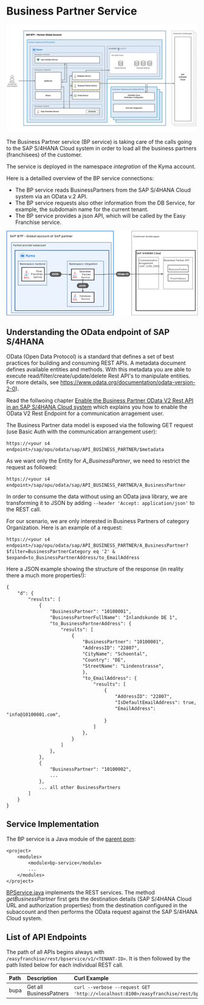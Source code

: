 # Business Partner Service

![](../../images/kyma-diagrams-focus-components/Slide6.jpeg) 

The Business Partner service (BP service) is taking care of the calls going to the SAP S/4HANA Cloud system in order to load all the business partners (franchisees) of the customer.

The service is deployed in the namespace *integration* of the Kyma account. 

Here is a detailled overview of the BP service connections:

* The BP service reads BusinessPartners from the SAP S/4HANA Cloud system via an OData v.2 API.
* The BP service requests also other information from the DB Service, for example, the subdomain name for the current tenant.
* The BP service provides a json API, which will be called by the Easy Franchise service.

![Business Partner Solution Diagram](images/BPSolutionDiagram.drawio.png) 

## Understanding the OData endpoint of SAP S/4HANA
OData (Open Data Protocol) is a standard that defines a set of best practices for building and consuming REST APIs. A metadata document defines available entities and methods. With this metadata you are able to execute read/filter/create/update/delete Rest API's to manipulate entities. For more details, see https://www.odata.org/documentation/odata-version-2-0).

Read the follwoing chapter [Enable the Business Partner OData V2 Rest API in an SAP S/4HANA Cloud system](documentation/appendix/enable-odata-of-s4hana/README.md) 
which explains you how to enable the OData V2 Rest Endpoint for a communication arragement user. 

The Business Partner data model is exposed via the following GET request (use Basic Auth with the communication arrangement user):

```
https://<your s4 endpoint>/sap/opu/odata/sap/API_BUSINESS_PARTNER/$metadata
```

As we want only the Entity for *A_BusinessPartner*, we need to restrict the request as followed:

```
https://<your s4 endpoint>/sap/opu/odata/sap/API_BUSINESS_PARTNER/A_BusinessPartner
```

In order to consume the data without using an OData java library, we are transforming it to JSON by adding ```--header 'Accept: application/json'``` to the REST call.

For our scenario, we are only interested in Business Partners of category Organization. Here is an example of a request:
```
https://<your s4 endpoint>/sap/opu/odata/sap/API_BUSINESS_PARTNER/A_BusinessPartner?$filter=BusinessPartnerCategory eq '2' & $expand=to_BusinessPartnerAddress/to_EmailAddress
```

Here a JSON example showing the structure of the response (in reality there a much more properties!):
```
{
    "d": {
        "results": [
            {
                "BusinessPartner": "10100001",
                "BusinessPartnerFullName": "Inlandskunde DE 1",
                "to_BusinessPartnerAddress": {
                    "results": [
                        {
                            "BusinessPartner": "10100001",
                            "AddressID": "22807",
                            "CityName": "Schoental",
                            "Country": "DE",
                            "StreetName": "Lindenstrasse",
                            },
                            "to_EmailAddress": {
                                "results": [
                                    {
                                        "AddressID": "22807",
                                        "IsDefaultEmailAddress": true,
                                        "EmailAddress": "info@10100001.com",
                                    }
                                ]
                            },
                        }
                    ]
                },
            },
            {
                "BusinessPartner": "10100002",
                ...
            },
            ... all other BusinessPartners
        ]
    }
}
```



## Service Implementation

The BP service is a Java module of the [parent pom](../../../code/backend/pom.xml):
```
<project>
	<modules>
		<module>bp-service</module>
        ...
	</modules>
</project>
```

[BPService.java](../../../code/backend/bp-service/src/main/java/dev/kyma/samples/easyfranchise/bpservice/BPService.java) implements the REST services.
The method *getBusinessPartner* first gets the destination details (SAP S/4HANA Cloud URL and authorization properties) from the destination configured in the subaccount and then performs the OData request against the SAP S/4HANA Cloud system.

<!-- 
## Workaround for running the application locally
When running BP Services local the problem arises how to access the SAP S/4HANA Cloud system. In the final Kyma runtime the destination definition of the customer subaccount will be used. But as we don't want to  mock all of this, a system property *local_dev=true* is introduced so that the local run can differ from the kyma run. In local run destination details area read from a hiddenconfig.properties.

    

The method *getDestinationData* of [DestinationUtil.java](/code/backend/shared-code/src/main/java/dev/kyma/samples/easyfranchise/communication/DestinationUtil.java) makes use of *local_dev*  system property as the follwoing code snippet shows: 
```
    public static ConnectionParameter getDestinationData(String subDomain, String destinationName) throws Exception {
        Destination destination = null;
        if (Util.isLocalDev()) {
            destination= Util.getBPDestinationForLocalDev(destinationName);
        } else {
            destination = getDestinationfromDestinationService(subDomain, destinationName);
        }
        ...
```    
-->    

## List of API Endpoints

The path of all APIs begins always with ``/easyfranchise/rest/bpservice/v1/<TENANT-ID>``. It is then followed by the path listed below for each individual REST call. 

| Path      | Description    | Curl Example  |
|:----------|:---------------|:--------------|
| bupa      |Get all BusinessPatners  |``curl --verbose --request GET 'http://<localhost:8100>/easyfranchise/rest/bpservice/v1/<tenantid>/bupa' `` |
